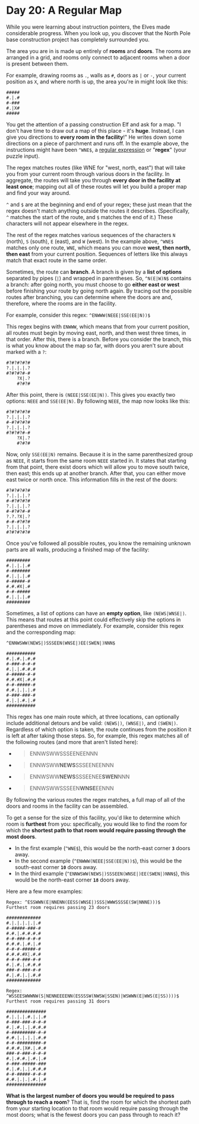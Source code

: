 # Day 20: A Regular Map
While you were learning about instruction pointers, the Elves made considerable progress. When you look up, you discover 
that the North Pole base construction project has completely surrounded you.

The area you are in is made up entirely of **rooms** and **doors**. The rooms are arranged in a grid, and rooms only 
connect to adjacent rooms when a door is present between them.

For example, drawing rooms as `.`, walls as `#`, doors as `|` or `-`, your current position as `X`, and where north is 
up, the area you're in might look like this:
```
#####
#.|.#
#-###
#.|X#
#####
```
You get the attention of a passing construction Elf and ask for a map. "I don't have time to draw out a map of this 
place - it's **huge**. Instead, I can give you directions to **every room in the facility**!" He writes down some 
directions on a piece of parchment and runs off. In the example above, the instructions might have been `^WNE$`, a 
[regular expression](https://en.wikipedia.org/wiki/Regular_expression) or "**regex**" (your puzzle input).

The regex matches routes (like WNE for "west, north, east") that will take you from your current room through various 
doors in the facility. In aggregate, the routes will take you through **every door in the facility at least once**; 
mapping out all of these routes will let you build a proper map and find your way around.

`^` and `$` are at the beginning and end of your regex; these just mean that the regex doesn't match anything outside 
the routes it describes. (Specifically, `^` matches the start of the route, and `$` matches the end of it.) These 
characters will not appear elsewhere in the regex.

The rest of the regex matches various sequences of the characters `N` (north), `S` (south), `E` (east), and `W` (west). 
In the example above, `^WNE$` matches only one route, `WNE`, which means you can move **west, then north, then east** 
from your current position. Sequences of letters like this always match that exact route in the same order.

Sometimes, the route can **branch**. A branch is given by a **list of options** separated by pipes (`|`) and wrapped in 
parentheses. So, `^N(E|W)N$` contains a branch: after going north, you must choose to go **either east or west** before 
finishing your route by going north again. By tracing out the possible routes after branching, you can determine where 
the doors are and, therefore, where the rooms are in the facility.

For example, consider this regex: `^ENWWW(NEEE|SSE(EE|N))$`

This regex begins with `ENWWW`, which means that from your current position, all routes must begin by moving east, 
north, and then west three times, in that order. After this, there is a branch. Before you consider the branch, this is 
what you know about the map so far, with doors you aren't sure about marked with a `?`:
```
#?#?#?#?#
?.|.|.|.?
#?#?#?#-#
    ?X|.?
    #?#?#
```
After this point, there is `(NEEE|SSE(EE|N))`. This gives you exactly two options: `NEEE` and `SSE(EE|N)`. By following 
`NEEE`, the map now looks like this:
```
#?#?#?#?#
?.|.|.|.?
#-#?#?#?#
?.|.|.|.?
#?#?#?#-#
    ?X|.?
    #?#?#
```
Now, only `SSE(EE|N)` remains. Because it is in the same parenthesized group as `NEEE`, it starts from the same room 
`NEEE` started in. It states that starting from that point, there exist doors which will allow you to move south twice, 
then east; this ends up at another branch. After that, you can either move east twice or north once. This information 
fills in the rest of the doors:
```
#?#?#?#?#
?.|.|.|.?
#-#?#?#?#
?.|.|.|.?
#-#?#?#-#
?.?.?X|.?
#-#-#?#?#
?.|.|.|.?
#?#?#?#?#
```
Once you've followed all possible routes, you know the remaining unknown parts are all walls, producing a finished map 
of the facility:
```
#########
#.|.|.|.#
#-#######
#.|.|.|.#
#-#####-#
#.#.#X|.#
#-#-#####
#.|.|.|.#
#########
```
Sometimes, a list of options can have an **empty option**, like `(NEWS|WNSE|)`. This means that routes at this point 
could effectively skip the options in parentheses and move on immediately. For example, consider this regex and the 
corresponding map:
```
^ENNWSWW(NEWS|)SSSEEN(WNSE|)EE(SWEN|)NNN$

###########
#.|.#.|.#.#
#-###-#-#-#
#.|.|.#.#.#
#-#####-#-#
#.#.#X|.#.#
#-#-#####-#
#.#.|.|.|.#
#-###-###-#
#.|.|.#.|.#
###########
```
This regex has one main route which, at three locations, can optionally include additional detours and be valid: 
`(NEWS|)`, `(WNSE|)`, and `(SWEN|)`. Regardless of which option is taken, the route continues from the position it is 
left at after taking those steps. So, for example, this regex matches all of the following routes (and more that aren't 
listed here):
* > ENNWSWWSSSEENEENNN
* > ENNWSWW**NEWS**SSSEENEENNN
* > ENNWSWW**NEWS**SSSEENEE**SWEN**NNN
* > ENNWSWWSSSEEN**WNSE**EENNN

By following the various routes the regex matches, a full map of all of the doors and rooms in the facility can be 
assembled.

To get a sense for the size of this facility, you'd like to determine which room is **furthest** from you: specifically, 
you would like to find the room for which the **shortest path to that room would require passing through the most 
doors**.
* In the first example (`^WNE$`), this would be the north-east corner **`3`** doors away.
* In the second example (`^ENWWW(NEEE|SSE(EE|N))$`), this would be the south-east corner **`10`** doors away.
* In the third example (`^ENNWSWW(NEWS|)SSSEEN(WNSE|)EE(SWEN|)NNN$`), this would be the north-east corner **`18`** doors 
away.

Here are a few more examples:
```
Regex: ^ESSWWN(E|NNENN(EESS(WNSE|)SSS|WWWSSSSE(SW|NNNE)))$
Furthest room requires passing 23 doors

#############
#.|.|.|.|.|.#
#-#####-###-#
#.#.|.#.#.#.#
#-#-###-#-#-#
#.#.#.|.#.|.#
#-#-#-#####-#
#.#.#.#X|.#.#
#-#-#-###-#-#
#.|.#.|.#.#.#
###-#-###-#-#
#.|.#.|.|.#.#
#############
```
```
Regex: ^WSSEESWWWNW(S|NENNEEEENN(ESSSSW(NWSW|SSEN)|WSWWN(E|WWS(E|SS))))$
Furthest room requires passing 31 doors

###############
#.|.|.|.#.|.|.#
#-###-###-#-#-#
#.|.#.|.|.#.#.#
#-#########-#-#
#.#.|.|.|.|.#.#
#-#-#########-#
#.#.#.|X#.|.#.#
###-#-###-#-#-#
#.|.#.#.|.#.|.#
#-###-#####-###
#.|.#.|.|.#.#.#
#-#-#####-#-#-#
#.#.|.|.|.#.|.#
###############
```
**What is the largest number of doors you would be required to pass through to reach a room**? That is, find the room 
for which the shortest path from your starting location to that room would require passing through the most doors; what 
is the fewest doors you can pass through to reach it?
